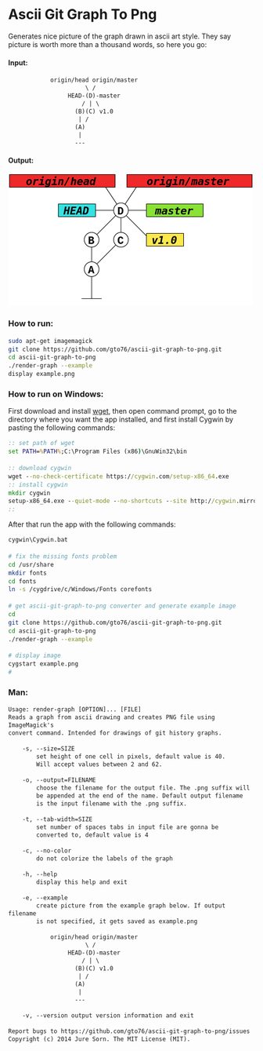 Ascii Git Graph To Png
======================

Generates nice picture of the graph drawn in ascii art style. They say picture is worth more than a thousand words, so here you go:

#### Input:
```
			origin/head origin/master
			          \ /
			     HEAD-(D)-master 
			         / | \
			       (B)(C) v1.0     
			        | /          
			       (A)         
			        |     
			       ---
```

#### Output:
![Alt text](/doc/example.png?raw=true "Screenshot")

### How to run:
```bash
sudo apt-get imagemagick
git clone https://github.com/gto76/ascii-git-graph-to-png.git
cd ascii-git-graph-to-png
./render-graph --example
display example.png
```

### How to run on Windows:

First download and install [wget](http://sourceforge.net/projects/gnuwin32/files/wget/1.11.4-1/wget-1.11.4-1-setup.exe/download), then open command prompt, go to the directory where you want the app installed, and first install Cygwin by pasting the following commands:

```bat
:: set path of wget
set PATH=%PATH%;C:\Program Files (x86)\GnuWin32\bin

:: download cygwin
wget --no-check-certificate https://cygwin.com/setup-x86_64.exe
:: install cygwin
mkdir cygwin
setup-x86_64.exe --quiet-mode --no-shortcuts --site http://cygwin.mirror.constant.com --root %cd%\cygwin -P ImageMagick -P bc -P git
::
```

After that run the app with the following commands:

```bash
cygwin\Cygwin.bat

# fix the missing fonts problem
cd /usr/share
mkdir fonts
cd fonts
ln -s /cygdrive/c/Windows/Fonts corefonts

# get ascii-git-graph-to-png converter and generate example image
cd
git clone https://github.com/gto76/ascii-git-graph-to-png.git
cd ascii-git-graph-to-png
./render-graph --example

# display image
cygstart example.png
#
```

### Man:
```
Usage: render-graph [OPTION]... [FILE]
Reads a graph from ascii drawing and creates PNG file using ImageMagick's 
convert command. Intended for drawings of git history graphs.

	-s, --size=SIZE
		set height of one cell in pixels, default value is 40.
		Will accept values between 2 and 62.

	-o, --output=FILENAME
		choose the filename for the output file. The .png suffix will
		be appended at the end of the name. Default output filename
		is the input filename with the .png suffix.

	-t, --tab-width=SIZE
		set number of spaces tabs in input file are gonna be 
		converted to, default value is 4

	-c, --no-color
		do not colorize the labels of the graph

	-h, --help
		display this help and exit

	-e, --example
		create picture from the example graph below. If output filename
		is not specified, it gets saved as example.png

			origin/head origin/master
			          \ /
			     HEAD-(D)-master 
			         / | \
			       (B)(C) v1.0     
			        | /          
			       (A)         
			        |     
			       ---

	-v, --version output version information and exit

Report bugs to https://github.com/gto76/ascii-git-graph-to-png/issues
Copyright (c) 2014 Jure Sorn. The MIT License (MIT).
```
